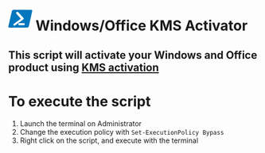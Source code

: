 # ![pwsh](/icon/powershell.png) Windows/Office KMS Activator
## This script will activate your Windows and Office product using [KMS activation](https://learn.microsoft.com/en-us/windows-server/get-started/kms-client-activation-keys)

# To execute the script
1. Launch the terminal on Administrator
2. Change the execution policy with `Set-ExecutionPolicy Bypass`
3. Right click on the script, and execute with the terminal
